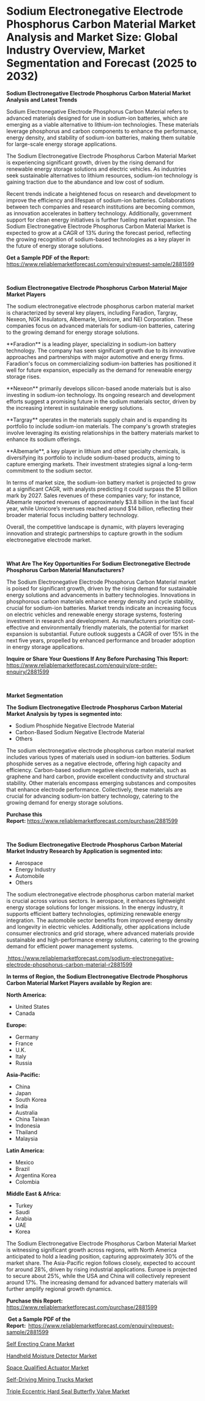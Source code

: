 <p><h1>Sodium Electronegative Electrode Phosphorus Carbon Material Market Analysis and Market Size: Global Industry Overview, Market Segmentation and Forecast (2025 to 2032)</h1></p><p><strong>Sodium Electronegative Electrode Phosphorus Carbon Material Market Analysis and Latest Trends</strong></p>
<p><p>Sodium Electronegative Electrode Phosphorus Carbon Material refers to advanced materials designed for use in sodium-ion batteries, which are emerging as a viable alternative to lithium-ion technologies. These materials leverage phosphorus and carbon components to enhance the performance, energy density, and stability of sodium-ion batteries, making them suitable for large-scale energy storage applications.</p><p>The Sodium Electronegative Electrode Phosphorus Carbon Material Market is experiencing significant growth, driven by the rising demand for renewable energy storage solutions and electric vehicles. As industries seek sustainable alternatives to lithium resources, sodium-ion technology is gaining traction due to the abundance and low cost of sodium. </p><p>Recent trends indicate a heightened focus on research and development to improve the efficiency and lifespan of sodium-ion batteries. Collaborations between tech companies and research institutions are becoming common, as innovation accelerates in battery technology. Additionally, government support for clean energy initiatives is further fueling market expansion. The Sodium Electronegative Electrode Phosphorus Carbon Material Market is expected to grow at a CAGR of 13% during the forecast period, reflecting the growing recognition of sodium-based technologies as a key player in the future of energy storage solutions.</p></p>
<p><strong>Get a Sample PDF of the Report:&nbsp;</strong> <a href="https://www.reliablemarketforecast.com/enquiry/request-sample/2881599?utm_campaign=1998&utm_medium=2&utm_source=Github&utm_content=ia&utm_term=12032025&utm_id=sodium-electronegative-electrode-phosphorus-carbon-material">https://www.reliablemarketforecast.com/enquiry/request-sample/2881599</a></p>
<p>&nbsp;</p>
<p><strong>Sodium Electronegative Electrode Phosphorus Carbon Material Major Market Players</strong></p>
<p><p>The sodium electronegative electrode phosphorus carbon material market is characterized by several key players, including Faradion, Targray, Nexeon, NGK Insulators, Albemarle, Umicore, and NEI Corporation. These companies focus on advanced materials for sodium-ion batteries, catering to the growing demand for energy storage solutions.</p><p>**Faradion** is a leading player, specializing in sodium-ion battery technology. The company has seen significant growth due to its innovative approaches and partnerships with major automotive and energy firms. Faradion's focus on commercializing sodium-ion batteries has positioned it well for future expansion, especially as the demand for renewable energy storage rises.</p><p>**Nexeon** primarily develops silicon-based anode materials but is also investing in sodium-ion technology. Its ongoing research and development efforts suggest a promising future in the sodium materials sector, driven by the increasing interest in sustainable energy solutions.</p><p>**Targray** operates in the materials supply chain and is expanding its portfolio to include sodium-ion materials. The company's growth strategies involve leveraging its existing relationships in the battery materials market to enhance its sodium offerings. </p><p>**Albemarle**, a key player in lithium and other specialty chemicals, is diversifying its portfolio to include sodium-based products, aiming to capture emerging markets. Their investment strategies signal a long-term commitment to the sodium sector.</p><p>In terms of market size, the sodium-ion battery market is projected to grow at a significant CAGR, with analysts predicting it could surpass the $1 billion mark by 2027. Sales revenues of these companies vary; for instance, Albemarle reported revenues of approximately $3.8 billion in the last fiscal year, while Umicore’s revenues reached around $14 billion, reflecting their broader material focus including battery technology.</p><p>Overall, the competitive landscape is dynamic, with players leveraging innovation and strategic partnerships to capture growth in the sodium electronegative electrode market.</p></p>
<p>&nbsp;</p>
<p><strong>What Are The Key Opportunities For Sodium Electronegative Electrode Phosphorus Carbon Material Manufacturers?</strong></p>
<p><p>The Sodium Electronegative Electrode Phosphorus Carbon Material market is poised for significant growth, driven by the rising demand for sustainable energy solutions and advancements in battery technologies. Innovations in phosphorous carbon materials enhance energy density and cycle stability, crucial for sodium-ion batteries. Market trends indicate an increasing focus on electric vehicles and renewable energy storage systems, fostering investment in research and development. As manufacturers prioritize cost-effective and environmentally friendly materials, the potential for market expansion is substantial. Future outlook suggests a CAGR of over 15% in the next five years, propelled by enhanced performance and broader adoption in energy storage applications.</p></p>
<p><strong>Inquire or Share Your Questions If Any Before Purchasing This Report:</strong> <a href="https://www.reliablemarketforecast.com/enquiry/pre-order-enquiry/2881599?utm_campaign=1998&utm_medium=2&utm_source=Github&utm_content=ia&utm_term=12032025&utm_id=sodium-electronegative-electrode-phosphorus-carbon-material">https://www.reliablemarketforecast.com/enquiry/pre-order-enquiry/2881599</a></p>
<p>&nbsp;</p>
<p><strong>Market Segmentation</strong></p>
<p><strong>The Sodium Electronegative Electrode Phosphorus Carbon Material Market Analysis by types is segmented into:</strong></p>
<p><ul><li>Sodium Phosphide Negative Electrode Material</li><li>Carbon-Based Sodium Negative Electrode Material</li><li>Others</li></ul></p>
<p><p>The sodium electronegative electrode phosphorus carbon material market includes various types of materials used in sodium-ion batteries. Sodium phosphide serves as a negative electrode, offering high capacity and efficiency. Carbon-based sodium negative electrode materials, such as graphene and hard carbon, provide excellent conductivity and structural stability. Other materials encompass emerging substances and composites that enhance electrode performance. Collectively, these materials are crucial for advancing sodium-ion battery technology, catering to the growing demand for energy storage solutions.</p></p>
<p><strong>Purchase this Report:&nbsp;</strong><a href="https://www.reliablemarketforecast.com/purchase/2881599?utm_campaign=1998&utm_medium=2&utm_source=Github&utm_content=ia&utm_term=12032025&utm_id=sodium-electronegative-electrode-phosphorus-carbon-material">https://www.reliablemarketforecast.com/purchase/2881599</a></p>
<p>&nbsp;</p>
<p><strong>The Sodium Electronegative Electrode Phosphorus Carbon Material Market Industry Research by Application is segmented into:</strong></p>
<p><ul><li>Aerospace</li><li>Energy Industry</li><li>Automobile</li><li>Others</li></ul></p>
<p><p>The sodium electronegative electrode phosphorus carbon material market is crucial across various sectors. In aerospace, it enhances lightweight energy storage solutions for longer missions. In the energy industry, it supports efficient battery technologies, optimizing renewable energy integration. The automobile sector benefits from improved energy density and longevity in electric vehicles. Additionally, other applications include consumer electronics and grid storage, where advanced materials provide sustainable and high-performance energy solutions, catering to the growing demand for efficient power management systems.</p></p>
<p><a href="https://www.reliablemarketforecast.com/sodium-electronegative-electrode-phosphorus-carbon-material-r2881599?utm_campaign=1998&utm_medium=2&utm_source=Github&utm_content=ia&utm_term=12032025&utm_id=sodium-electronegative-electrode-phosphorus-carbon-material">&nbsp;https://www.reliablemarketforecast.com/sodium-electronegative-electrode-phosphorus-carbon-material-r2881599</a></p>
<p><strong>In terms of Region, the Sodium Electronegative Electrode Phosphorus Carbon Material Market Players available by Region are:</strong></p>
<p>
    <p> <strong> North America: </strong>
        <ul>
            <li>United States</li>
            <li>Canada</li>
        </ul>
        </p> 
    <p> <strong> Europe: </strong>
        <ul>
            <li>Germany</li>
            <li>France</li>
            <li>U.K.</li>
            <li>Italy</li>
            <li>Russia</li>
        </ul>
        </p> 
    <p> <strong> Asia-Pacific: </strong>
        <ul>
            <li>China</li>
            <li>Japan</li>
            <li>South Korea</li>
            <li>India</li>
            <li>Australia</li>
            <li>China Taiwan</li>
            <li>Indonesia</li>
            <li>Thailand</li>
            <li>Malaysia</li>
        </ul>
        </p> 
    <p> <strong> Latin America: </strong>
        <ul>
            <li>Mexico</li>
            <li>Brazil</li>
            <li>Argentina Korea</li>
            <li>Colombia</li>
        </ul>
        </p> 
    <p> <strong> Middle East & Africa: </strong>
        <ul>
            <li>Turkey</li>
            <li>Saudi</li>
            <li>Arabia</li>
            <li>UAE</li>
            <li>Korea</li>
        </ul>
    </p>
    </p>
<p><p>The Sodium Electronegative Electrode Phosphorus Carbon Material Market is witnessing significant growth across regions, with North America anticipated to hold a leading position, capturing approximately 30% of the market share. The Asia-Pacific region follows closely, expected to account for around 28%, driven by rising industrial applications. Europe is projected to secure about 25%, while the USA and China will collectively represent around 17%. The increasing demand for advanced battery materials will further amplify regional growth dynamics.</p></p>
<p><strong>Purchase this Report: </strong><a href="https://www.reliablemarketforecast.com/purchase/2881599?utm_campaign=1998&utm_medium=2&utm_source=Github&utm_content=ia&utm_term=12032025&utm_id=sodium-electronegative-electrode-phosphorus-carbon-material">https://www.reliablemarketforecast.com/purchase/2881599</a></p>
<p>&nbsp;<strong>Get a Sample PDF of the Report:&nbsp;&nbsp;</strong><a href="https://www.reliablemarketforecast.com/enquiry/request-sample/2881599?utm_campaign=1998&utm_medium=2&utm_source=Github&utm_content=ia&utm_term=12032025&utm_id=sodium-electronegative-electrode-phosphorus-carbon-material">https://www.reliablemarketforecast.com/enquiry/request-sample/2881599</a></p>
<p><strong></strong></p>
<p><p><a href="https://github.com/buenayankobl/Market-Research-Report-List-1/blob/main/self-erecting-crane-market.md?utm_campaign=1998&utm_medium=2&utm_source=Github&utm_content=ia&utm_term=12032025&utm_id=sodium-electronegative-electrode-phosphorus-carbon-material">Self Erecting Crane Market</a></p><p><a href="https://github.com/mcveathuane2/Market-Research-Report-List-1/blob/main/handheld-moisture-detector-market.md?utm_campaign=1998&utm_medium=2&utm_source=Github&utm_content=ia&utm_term=12032025&utm_id=sodium-electronegative-electrode-phosphorus-carbon-material">Handheld Moisture Detector Market</a></p><p><a href="https://github.com/omduthkevork/Market-Research-Report-List-1/blob/main/space-qualified-actuator-market.md?utm_campaign=1998&utm_medium=2&utm_source=Github&utm_content=ia&utm_term=12032025&utm_id=sodium-electronegative-electrode-phosphorus-carbon-material">Space Qualified Actuator Market</a></p><p><a href="https://github.com/laingragle95/Market-Research-Report-List-1/blob/main/self-driving-mining-trucks-market.md?utm_campaign=1998&utm_medium=2&utm_source=Github&utm_content=ia&utm_term=12032025&utm_id=sodium-electronegative-electrode-phosphorus-carbon-material">Self-Driving Mining Trucks Market</a></p><p><a href="https://github.com/rakowpleetj1/Market-Research-Report-List-1/blob/main/triple-eccentric-hard-seal-butterfly-valve-market.md?utm_campaign=1998&utm_medium=2&utm_source=Github&utm_content=ia&utm_term=12032025&utm_id=sodium-electronegative-electrode-phosphorus-carbon-material">Triple Eccentric Hard Seal Butterfly Valve Market</a></p></p>